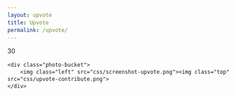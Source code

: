 ```yaml
---
layout: upvote
title: Upvote
permalink: /upvote/
---
```


<body> 
	
<div class="upvote-outer-container">
	<div class="upvote-container">
		<div class="upvote-icon"></div>
		<div class="upvote-text">30</div>
	</div>
</div>
    	
    	
    	
<div class="container top">
    <div class="category-container us left"><div class="category-text us"><i class="fa fa-home"></i></div></div><div class="category-container world"><div class="category-text world"><i class="fa fa-globe"></i></div></div>
</div>
    
<div class="container">
    <div class="category-container sports left"><div class="category-text sports"><i class="fa fa-trophy"></i></div></div><div class="category-container technology"><div class="category-text technology"><i class="fa fa-laptop"></i></div></div>
</div>
    
<div class="container">
    <div class="category-container business left"><div class="category-text business"><i class="fa fa-money"></i></div></div><div class="category-container entertainment"><div class="category-text entertainment"><i class="fa fa-hashtag"></i></div></div>
</div>
    
    
    
<div class="photo-container">
    	
    <div class="photo-bucket">
		<img class="left" src="css/screenshot-upvote.png"><img class="top" src="css/upvote-contribute.png">
    </div>
    	
</div>
    
    	
<script src="js/jquery-2.0.0.min.js"></script>
<script src="js/fastclick.js"></script>
<script src="js/upvote.js"></script>


<script>

	new Upvote();
	
</script>

</body>